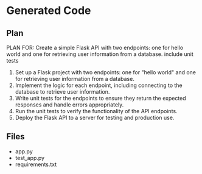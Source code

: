 # Generated Code

## Plan

PLAN FOR: Create a simple Flask API with two endpoints: one for hello world and one for retrieving user information from a database. include unit tests

1. Set up a Flask project with two endpoints: one for "hello world" and one for retrieving user information from a database.
2. Implement the logic for each endpoint, including connecting to the database to retrieve user information.
3. Write unit tests for the endpoints to ensure they return the expected responses and handle errors appropriately.
4. Run the unit tests to verify the functionality of the API endpoints.
5. Deploy the Flask API to a server for testing and production use.

## Files

- app.py
- test_app.py
- requirements.txt
